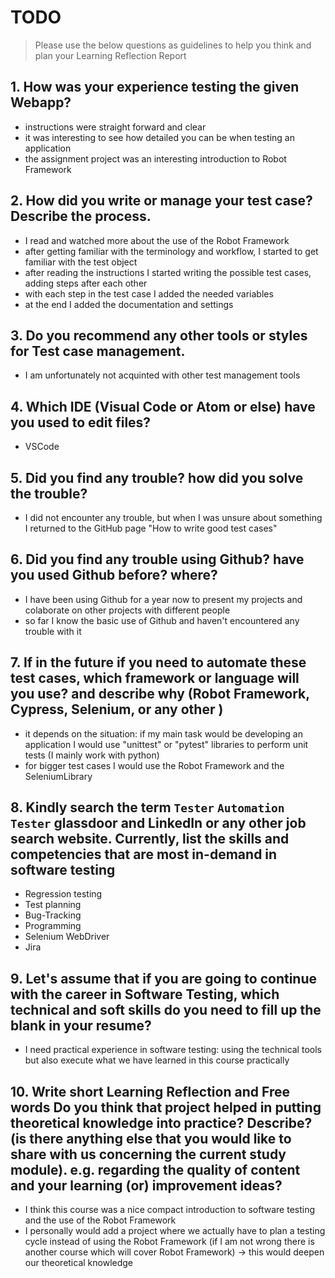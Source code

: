 
# TODO

> Please use the below questions as guidelines to help you think and plan your Learning Reflection Report

## 1. How was your experience testing the given Webapp?
- instructions were straight forward and clear
- it was interesting to see how detailed you can be when testing an application
- the assignment project was an interesting introduction to Robot Framework  

## 2. How did you write or manage your test case? Describe the process.
- I read and watched more about the use of the Robot Framework
- after getting familiar with the terminology and workflow, I started to get familiar with the test object
- after reading the instructions I started writing the possible test cases, adding steps after each other
- with each step in the test case I added the needed variables
- at the end I added the documentation and settings
    
## 3. Do you recommend any other tools or styles for Test case management. 
 - I am unfortunately not acquinted with other test management tools

## 4. Which IDE (Visual Code or Atom or else) have you used to edit files?
- VSCode
     
## 5. Did you find any trouble? how did you solve the trouble?
- I did not encounter any trouble, but when I was unsure about something I returned to the GitHub page "How to write good test cases"

## 6. Did you find any trouble using Github? have you used Github before? where?
- I have been using Github for a year now to present my projects and colaborate on other projects with different people
- so far I know the basic use of Github and haven't encountered any trouble with it

## 7. If in the future if you need to automate these test cases, which framework or language will you use? and describe why (Robot Framework, Cypress, Selenium, or any other )
- it depends on the situation: if my main task would be developing an application I would use "unittest" or "pytest" libraries to perform unit tests (I mainly work with python)
- for bigger test cases I would use the Robot Framework and the SeleniumLibrary

## 8. Kindly search the term `Tester` `Automation Tester` glassdoor and LinkedIn or any other job search website. Currently, list the skills and competencies that are most in-demand in software testing
- Regression testing
- Test planning
- Bug-Tracking
- Programming
- Selenium WebDriver
- Jira

## 9. **Let's assume** that if you are going to continue with the career in Software Testing, which technical and soft skills do you need to fill up the blank in your resume?
- I need practical experience in software testing: using the technical tools but also execute what we have learned in this course practically

## 10. Write short Learning Reflection and  Free words Do you think that project helped in putting theoretical knowledge into practice? Describe? (is there anything else that you would like to share with us concerning the current study module). e.g. regarding the quality of content and your learning (or) improvement ideas? 
- I think this course was a nice compact introduction to software testing and the use of the Robot Framework
- I personally would add a project where we actually have to plan a testing cycle instead of using the Robot Framework (if I am not wrong there is another course which will cover Robot Framework) -> this would deepen our theoretical knowledge




 





